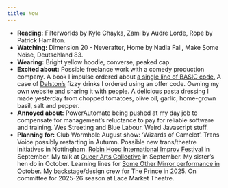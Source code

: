 ```yaml
---
title: Now
---
```

- **Reading:** Filterworlds by Kyle Chayka, Zami by Audre Lorde, Rope by Patrick Hamilton.
- **Watching:** Dimension 20 - Neverafter, Home by Nadia Fall, Make Some Noise, Deutschland 83. 
- **Wearing:** Bright yellow hoodie, converse, peaked cap.
- **Excited about:** Possible freelance work with a comedy production company. A book I impulse ordered about [a single line of BASIC code.](https://10print.org/) A case of [Dalston’s](https://dalstons.com/) fizzy drinks I ordered using an offer code. Owning my own website and sharing it with people. A delicious pasta dressing I made yesterday from chopped tomatoes, olive oil, garlic, home-grown basil, salt and pepper.
- **Annoyed about:** PowerAutomate being pushed at my day job to compensate for management’s reluctance to pay for reliable software and training. Wes Streeting and Blue Labour. Weird Javascript stuff. 
- **Planning for:** Club Wormhole August show: ‘Wizards of Camelot’. Trans Voice possibly restarting in Autumn. Possible new trans/theatre initiatives in Nottingham. [Robin Hood International Improv Festival](https://www.robinhoodimprov.co.uk/) in September. My talk at [Queer Arts Collective](https://nottinghamplayhouse.co.uk/project/nottinghams-queer-arts-collective/) in September.  My sister’s hen do in October. Learning lines for [Some Other Mirror performance in October](https://lambethfringe.com/events/some-other-mirrors). My backstage/design crew for The Prince in 2025. On committee for 2025-26 season at Lace Market Theatre.
